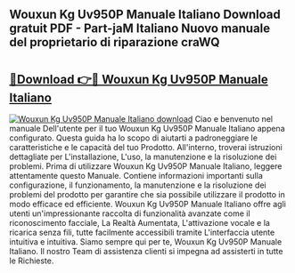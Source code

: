 ## Wouxun Kg Uv950P Manuale Italiano Download gratuit PDF - Part-jaM Italiano Nuovo manuale del proprietario di riparazione craWQ

# <h2><a href="http://dfavfsr.blite.top/?on=Wouxun+Kg+Uv950P+Manuale+Italiano">🔗Download 👉🔴 Wouxun Kg Uv950P Manuale Italiano</a></h2>

[![Wouxun Kg Uv950P Manuale Italiano download](https://i.imgur.com/lujVjoI.png)](http://dfavfsr.blite.top/?on=Wouxun+Kg+Uv950P+Manuale+Italiano)
Ciao e benvenuto nel manuale Dell'utente per il tuo Wouxun Kg Uv950P Manuale Italiano appena configurato. Questa guida ha lo scopo di aiutarti a padroneggiare le caratteristiche e le capacità del tuo Prodotto. All'interno, troverai istruzioni dettagliate per L'installazione, L'uso, la manutenzione e la risoluzione dei problemi. Prima di utilizzare Wouxun Kg Uv950P Manuale Italiano, leggere attentamente questo Manuale. Contiene informazioni importanti sulla configurazione, il funzionamento, la manutenzione e la risoluzione dei problemi del prodotto per garantire che sia possibile utilizzare il prodotto in modo efficace ed efficiente. Wouxun Kg Uv950P Manuale Italiano offre agli utenti un'impressionante raccolta di funzionalità avanzate come il riconoscimento facciale, La Realtà Aumentata, L'attivazione vocale e la ricarica senza fili, tutte facilmente accessibili tramite L'interfaccia utente intuitiva e intuitiva. Siamo sempre qui per te, Wouxun Kg Uv950P Manuale Italiano. Il nostro Team di assistenza clienti si impegna ad assisterti in tutte le Richieste.
